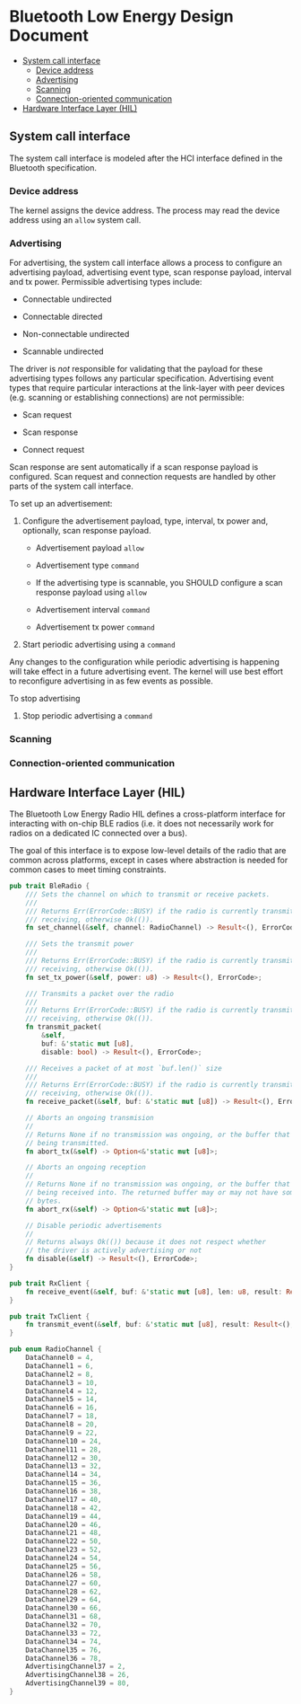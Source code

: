 Bluetooth Low Energy Design Document
====================================

<!-- npm i -g markdown-toc; markdown-toc -i BluetoothLEStack.md -->

<!-- toc -->

<!-- Build table of contents with tools/toc.sh -->

- [System call interface](#system-call-interface)
  - [Device address](#device-address)
  - [Advertising](#advertising)
  - [Scanning](#scanning)
  - [Connection-oriented communication](#connectionoriented-communication)
- [Hardware Interface Layer (HIL)](#hardware-interface-layer-hil)

<!-- tocstop -->

## System call interface

The system call interface is modeled after the HCI interface defined in the
Bluetooth specification.

### Device address

The kernel assigns the device address. The process may read the device address
using an `allow` system call.

### Advertising

For advertising, the system call interface allows a process to configure an
advertising payload, advertising event type, scan response payload, interval and
tx power. Permissible advertising types include:

  * Connectable undirected

  * Connectable directed

  * Non-connectable undirected

  * Scannable undirected

The driver is _not_ responsible for validating that the payload for these
advertising types follows any particular specification. Advertising event types
that require particular interactions at the link-layer with peer devices (e.g.
scanning or establishing connections) are not permissible:

  * Scan request

  * Scan response

  * Connect request

Scan response are sent automatically if a scan response payload is configured.
Scan request and connection requests are handled by other parts of the system
call interface.

To set up an advertisement:

  1. Configure the advertisement payload, type, interval, tx power and,
     optionally, scan response payload.

     * Advertisement payload `allow`

     * Advertisement type `command`

     * If the advertising type is scannable, you SHOULD configure a scan
       response payload using `allow`

     * Advertisement interval `command`

     * Advertisement tx power `command`

  2. Start periodic advertising using a `command`

Any changes to the configuration while periodic advertising is happening will
take effect in a future advertising event. The kernel will use best effort to
reconfigure advertising in as few events as possible.

To stop advertising

  1. Stop periodic advertising a `command`

### Scanning

### Connection-oriented communication

## Hardware Interface Layer (HIL)

The Bluetooth Low Energy Radio HIL defines a cross-platform interface for
interacting with on-chip BLE radios (i.e. it does not necessarily work for
radios on a dedicated IC connected over a bus).

The goal of this interface is to expose low-level details of the radio that are
common across platforms, except in cases where abstraction is needed for common
cases to meet timing constraints.


```rust
pub trait BleRadio {
    /// Sets the channel on which to transmit or receive packets.
    ///
    /// Returns Err(ErrorCode::BUSY) if the radio is currently transmitting or
    /// receiving, otherwise Ok(()).
    fn set_channel(&self, channel: RadioChannel) -> Result<(), ErrorCode>;

    /// Sets the transmit power
    ///
    /// Returns Err(ErrorCode::BUSY) if the radio is currently transmitting or
    /// receiving, otherwise Ok(()).
    fn set_tx_power(&self, power: u8) -> Result<(), ErrorCode>;

    /// Transmits a packet over the radio
    ///
    /// Returns Err(ErrorCode::BUSY) if the radio is currently transmitting or
    /// receiving, otherwise Ok(()).
    fn transmit_packet(
        &self,
        buf: &'static mut [u8],
        disable: bool) -> Result<(), ErrorCode>;

    /// Receives a packet of at most `buf.len()` size
    ///
    /// Returns Err(ErrorCode::BUSY) if the radio is currently transmitting or
    /// receiving, otherwise Ok(()).
    fn receive_packet(&self, buf: &'static mut [u8]) -> Result<(), ErrorCode>;

    // Aborts an ongoing transmision
    //
    // Returns None if no transmission was ongoing, or the buffer that was
    // being transmitted.
    fn abort_tx(&self) -> Option<&'static mut [u8]>;

    // Aborts an ongoing reception
    //
    // Returns None if no transmission was ongoing, or the buffer that was //
    // being received into. The returned buffer may or may not have some populated
    // bytes.
    fn abort_rx(&self) -> Option<&'static mut [u8]>;

    // Disable periodic advertisements
    //
    // Returns always Ok(()) because it does not respect whether
    // the driver is actively advertising or not
    fn disable(&self) -> Result<(), ErrorCode>;
}

pub trait RxClient {
    fn receive_event(&self, buf: &'static mut [u8], len: u8, result: Result<(), ErrorCode>);
}

pub trait TxClient {
    fn transmit_event(&self, buf: &'static mut [u8], result: Result<(), ErrorCode>);
}

pub enum RadioChannel {
    DataChannel0 = 4,
    DataChannel1 = 6,
    DataChannel2 = 8,
    DataChannel3 = 10,
    DataChannel4 = 12,
    DataChannel5 = 14,
    DataChannel6 = 16,
    DataChannel7 = 18,
    DataChannel8 = 20,
    DataChannel9 = 22,
    DataChannel10 = 24,
    DataChannel11 = 28,
    DataChannel12 = 30,
    DataChannel13 = 32,
    DataChannel14 = 34,
    DataChannel15 = 36,
    DataChannel16 = 38,
    DataChannel17 = 40,
    DataChannel18 = 42,
    DataChannel19 = 44,
    DataChannel20 = 46,
    DataChannel21 = 48,
    DataChannel22 = 50,
    DataChannel23 = 52,
    DataChannel24 = 54,
    DataChannel25 = 56,
    DataChannel26 = 58,
    DataChannel27 = 60,
    DataChannel28 = 62,
    DataChannel29 = 64,
    DataChannel30 = 66,
    DataChannel31 = 68,
    DataChannel32 = 70,
    DataChannel33 = 72,
    DataChannel34 = 74,
    DataChannel35 = 76,
    DataChannel36 = 78,
    AdvertisingChannel37 = 2,
    AdvertisingChannel38 = 26,
    AdvertisingChannel39 = 80,
}
```
